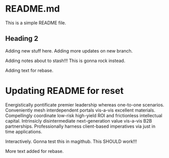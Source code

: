# README.md

This is a simple README file.

## Heading 2

Adding new stuff here.
Adding more updates on new branch.

Adding notes about to stash!!!
This is gonna rock instead.

Adding text for rebase.

# Updating README for reset

Energistically pontificate premier leadership whereas 
one-to-one scenarios. Conveniently mesh interdependent 
portals vis-a-vis excellent materials. Compellingly 
coordinate low-risk high-yield ROI and frictionless 
intellectual capital. Intrinsicly disintermediate 
next-generation value vis-a-vis B2B partnerships. 
Professionally harness client-based imperatives via 
just in time applications.

Interactively.
Gonna test this in magithub.
This SHOULD work!!!

More text added for rebase.
